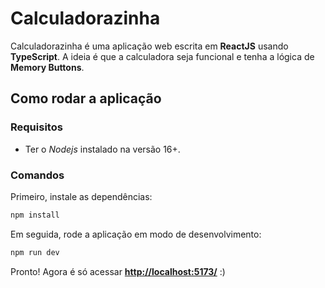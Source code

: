 # Calculadorazinha

Calculadorazinha é uma aplicação web escrita em **ReactJS** usando **TypeScript**. A ideia é que a calculadora seja funcional e tenha a lógica de **Memory Buttons**.

## Como rodar a aplicação

### Requisitos

- Ter o *Nodejs* instalado na versão 16+.

### Comandos

Primeiro, instale as dependências:

```bash
npm install
```

Em seguida, rode a aplicação em modo de desenvolvimento:

```bash
npm run dev
```

Pronto! Agora é só acessar **[http://localhost:5173/](http://localhost:5173/)**
:)
